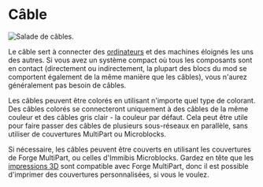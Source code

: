 # Câble

![Salade de câbles.](oredict:oc:cable)

Le câble sert à connecter des [ordinateurs](../general/computer.md) et des machines éloignés les uns des autres. Si vous avez un système compact où tous les composants sont en contact (directement ou indirectement, la plupart des blocs du mod se comportent également de la même manière que les câbles), vous n'aurez généralement pas besoin de câbles.

Les câbles peuvent être colorés en utilisant n'importe quel type de colorant. Des câbles colorés se connecteront uniquement à des câbles de la même couleur et des câbles gris clair - la couleur par défaut. Cela peut être utile pour faire passer des câbles de plusieurs sous-réseaux en parallèle, sans utiliser de couvertures MultiPart ou Microblocks.

Si nécessaire, les câbles peuvent être couverts en utilisant les couvertures de Forge MultiPart, ou celles d'Immibis Microblocks. Gardez en tête que les [impressions 3D](print.md) sont compatible avec Forge MultiPart, donc il est possible d'imprimer des couvertures personnalisées, si vous le voulez.
